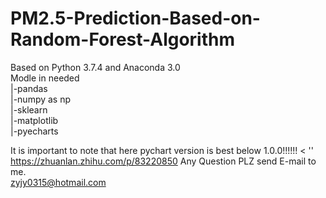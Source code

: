 # PM2.5-Prediction-Based-on-Random-Forest-Algorithm
Based on Python 3.7.4 and Anaconda 3.0  
Modle in needed  
|-pandas  
|-numpy as np   
|-sklearn  
|-matplotlib  
|-pyecharts  

It is important to note that here pychart version is best below 1.0.0!!!!!!
< '' https://zhuanlan.zhihu.com/p/83220850
Any Question PLZ send E-mail to me.  
zyjy0315@hotmail.com
